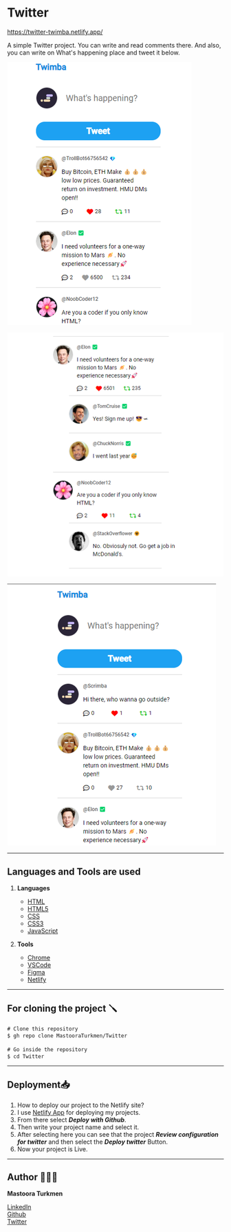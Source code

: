 # Twitter

https://twitter-twimba.netlify.app/

A simple Twitter project. You can write and read comments there. And also, you can write on What's happening place and tweet it below. 

![Alt text](./screenshots/twimba-one.png)

![Alt text](./screenshots/twimba-three.png)

![Alt text](./screenshots/twimba-two.png)

-----


## Languages and Tools are used

1. **Languages**
    + [HTML](https://github.com/topics/html)
    + [HTML5](https://github.com/topics/html5)
    + [CSS](https://github.com/topics/css)
    + [CSS3](https://github.com/topics/css3)
    + [JavaScript](https://github.com/topics/javascript)

2. **Tools** 
    + [Chrome](https://github.com/topics/chrome)
    + [VSCode](https://github.com/topics/vscode)
    + [Figma](https://github.com/topics/figma)
    + [Netlify](https://github.com/topics/netlify)


-----


## For cloning the project 🪛

```
# Clone this repository
$ gh repo clone MastooraTurkmen/Twitter

# Go inside the repository
$ cd Twitter

```


------

## Deployment📥

1. How to deploy our project to the Netlify site?
2. I use [Netlify App](https://app.netlify.com/) for deploying my projects.
4. From there select **_Deploy with Github_**.
5. Then write your project name and select it.
6. After selecting here you can see that the project **_Review configuration for twitter_** and then select the **_Deploy twitter_** Button.
7. Now your project is Live.


------


## Author 👩🏻‍💻 
**Mastoora Turkmen**  

[LinkedIn](https://www.linkedin.com/in/mastoora-turkmen/) 
<br>
[Github](https://github.com/MastooraTurkmen/) 
<br>
[Twitter](https://twitter.com/MastooraJ22)

